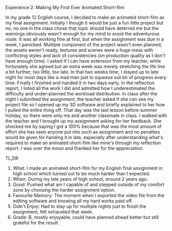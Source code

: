 Experience 2: Making My First Ever Animated Short-film

In my grade 12 English course, I decided to make an animated short-film as my final assignment. Initially I though it would be just a fun little project but no, no one in the class chose that topic should have deterred me but the warnings obviously wasn't enough for my mind to avoid the adventurous route. It was all working fine at first, but when the assignment was due in a week, I panicked. Multiple component of the project wasn't even planned, the assets weren't ready, textures and scenes were a huge mess with conflicting styles and lack of consistencies (on production quality as I don't have enough time). I asked if I can have extension from my teacher, while fortunately she agreed but an extra week was merely stretching the life line a bit further; too little, too late. In that two weeks time, I stayed up to late night for most days like a mad man just to squeeze out bit of progress every time.
Finally I finished and handed it in two days early. In the reflection report, I listed all the work I did and admitted how I underestimated the difficulty and under-planned the workload distribution. In class after the night I submitted the assignment, the teacher asked if she can see my project file so I opened up my 3D software and briefly explained to her how I pulled the entire thing off. That day was the last lesson before summer holiday, so there were only me and another classmate in class. I walked with the teacher and I brought up my assignment asking for her feedback. She shocked me by saying I got a 100% because that was the most amount of effort she has seen anyone put into such as assignment and no penalties would be given for handing it in late, especially after understanding what's required to make an animated short-film like mine's through my reflection report. I was over the moon and thanked her for the appreciation.

TL;DR
1. What: I made an animated short-film for my English final assignment in high school which turned out to be much harder than I expected.
2. When: During my late years of high school, around 2 years ago. 
3. Good: Pushed what am I capable of and stepped outside of my comfort zone by choosing the harder assignment option.
4. Favourite Memory: The moment when I exported the video file from the editing software and knowing all my hard works paid off. 
5. Didn't Enjoy: Had to stay up for multiple nights just to finish the assignment, felt exhausted that week.
6. Grade: B, mostly enjoyable, could have planned ahead better but still grateful for the result.

